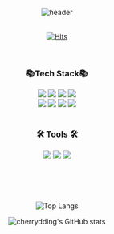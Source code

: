 
<div align="center">
  
![header](https://capsule-render.vercel.app/api?type=Cylinder&text=Cherrydding's Github&fontSize=40&color=000000&fontColor=33ff33&animation=twinkling)
<br/>
<br/>
  
[![Hits](https://hits.seeyoufarm.com/api/count/incr/badge.svg?url=https%3A%2F%2Fgithub.com%2Fcherrydding&count_bg=%23000000&title_bg=%23000000&icon=iconify.svg&icon_color=%2333FF33&title=cherrydding&edge_flat=false)](https://hits.seeyoufarm.com)
  
<br/>
  
### 📚Tech Stack📚
  
<div>
<img src="https://img.shields.io/badge/JavaScript-F7DF1E?style=flat-square&logo=JavaScript&logoColor=white"/>
<img src="https://img.shields.io/badge/React-61DAFB?style=flat-square&logo=React&logoColor=white"/>
<img src="https://img.shields.io/badge/Redux-764ABC?style=flat-square&logo=Redux&logoColor=white"/>
<img src="https://img.shields.io/badge/Axios-5A29E4?style=flat-square&logo=Axios&logoColor=white"/>
</div>

<div>
<img src="https://img.shields.io/badge/HTML5-E34F26?style=flat-square&logo=HTML5&logoColor=white"/>
<img src="https://img.shields.io/badge/CSS3-1572B6?style=flat-square&logo=CSS3&logoColor=white"/>
<img src="https://img.shields.io/badge/Sass-CC6699?style=flat-square&logo=Sass&logoColor=white"/>
<img src="https://img.shields.io/badge/styled-components-DB7093?style=flat-square&logo=styled-components&logoColor=white"/>
</div>
  
<br/>
  
### 🛠 Tools 🛠

<div>
 <img src="https://img.shields.io/badge/Visual Studio Code-007ACC?style=flat-square&logo=Visual Studio Code&logoColor=white"/>
<img src="https://img.shields.io/badge/GitHub-181717?style=flat-square&logo=GitHub&logoColor=white"/>
<img src="https://img.shields.io/badge/Figma-F24E1E?style=flat-square&logo=Figma&logoColor=white"/>
</div>
  
  

  <br/>
  <br/>
  <br/>
  <br/> 
  

![Top Langs](https://github-readme-stats.vercel.app/api/top-langs/?username=cherrydding&layout=compact&theme=dark)
  
  
![cherrydding's GitHub stats](https://github-readme-stats.vercel.app/api?username=cherrydding&show_icons=true&theme=dark)
  

</div>
